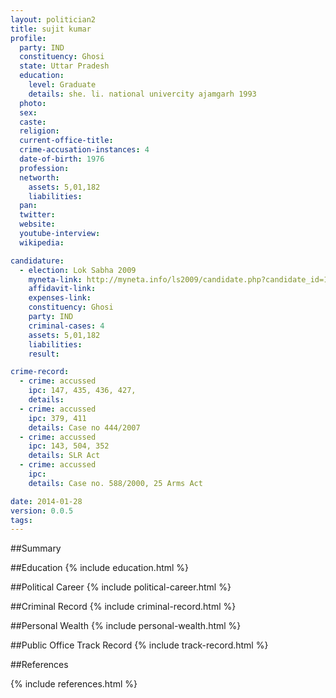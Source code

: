 ```yaml
---
layout: politician2
title: sujit kumar
profile: 
  party: IND
  constituency: Ghosi
  state: Uttar Pradesh
  education: 
    level: Graduate
    details: she. li. national univercity ajamgarh 1993
  photo: 
  sex: 
  caste: 
  religion: 
  current-office-title: 
  crime-accusation-instances: 4
  date-of-birth: 1976
  profession: 
  networth: 
    assets: 5,01,182
    liabilities: 
  pan: 
  twitter: 
  website: 
  youtube-interview: 
  wikipedia: 

candidature: 
  - election: Lok Sabha 2009
    myneta-link: http://myneta.info/ls2009/candidate.php?candidate_id=1838
    affidavit-link: 
    expenses-link: 
    constituency: Ghosi 
    party: IND
    criminal-cases: 4
    assets: 5,01,182
    liabilities: 
    result:  

crime-record: 
  - crime: accussed
    ipc: 147, 435, 436, 427,
    details:  
  - crime: accussed
    ipc: 379, 411
    details: Case no 444/2007 
  - crime: accussed
    ipc: 143, 504, 352
    details: SLR Act 
  - crime: accussed
    ipc: 
    details: Case no. 588/2000, 25 Arms Act 

date: 2014-01-28
version: 0.0.5
tags: 
---
```

##Summary


##Education
{% include education.html %}


##Political Career
{% include political-career.html %}


##Criminal Record
{% include criminal-record.html %}


##Personal Wealth
{% include personal-wealth.html %}


##Public Office Track Record
{% include track-record.html %}


##References


{% include references.html %}